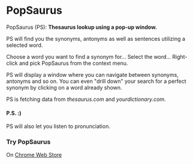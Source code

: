# PopSaurus

PopSaurus (PS): **Thesaurus lookup using a pop-up window.**

PS will find you the synonyms, antonyms as well as sentences utilizing a selected word.

Choose a word you want to find a synonym for... Select the word... Right-click and pick PopSaurus from the context menu.

PS will display a window where you can navigate between synonyms, antonyms and so on. You can even "drill down" your search for a perfect synonym by clicking on a word already shown.

PS is fetching data from *thesaurus.com* and *yourdictionary.com*.

#### P.S. :)

PS will also let you listen to pronunciation.

### Try PopSaurus

On [Chrome Web Store](https://chrome.google.com/webstore/detail/popsaurus/okbhjmlmbjbeoghnfjcnilggdilpmefo)